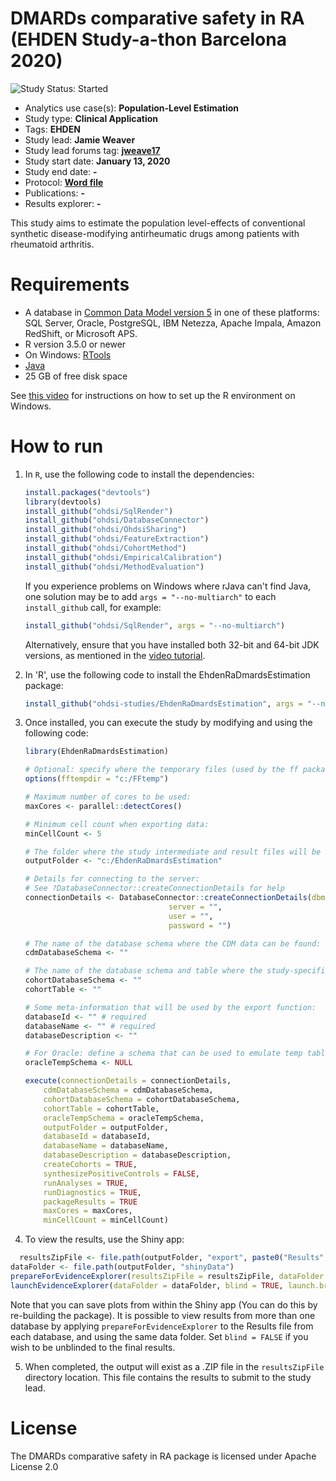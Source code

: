 DMARDs comparative safety in RA (EHDEN Study-a-thon Barcelona 2020)
=================

<img src="https://img.shields.io/badge/Study%20Status-Started-blue.svg" alt="Study Status: Started">

- Analytics use case(s): **Population-Level Estimation**
- Study type: **Clinical Application**
- Tags: **EHDEN**
- Study lead: **Jamie Weaver**
- Study lead forums tag: **[jweave17](https://forums.ohdsi.org/u/jweave17)**
- Study start date: **January 13, 2020**
- Study end date: **-**
- Protocol: [**Word file**](https://github.com/ohdsi-studies/EhdenRaDmardsEstimation/blob/master/documents/20200117_RAPLE_EUPAS_final.docx)
- Publications: **-**
- Results explorer: **-**

This study aims to estimate the population level-effects of conventional synthetic disease-modifying antirheumatic drugs among patients with rheumatoid arthritis.

Requirements
============

- A database in [Common Data Model version 5](https://github.com/OHDSI/CommonDataModel) in one of these platforms: SQL Server, Oracle, PostgreSQL, IBM Netezza, Apache Impala, Amazon RedShift, or Microsoft APS.
- R version 3.5.0 or newer
- On Windows: [RTools](http://cran.r-project.org/bin/windows/Rtools/)
- [Java](http://java.com)
- 25 GB of free disk space

See [this video](https://youtu.be/K9_0s2Rchbo) for instructions on how to set up the R environment on Windows.

How to run
==========
1. In `R`, use the following code to install the dependencies:

	```r
	install.packages("devtools")
	library(devtools)
	install_github("ohdsi/SqlRender")
	install_github("ohdsi/DatabaseConnector")
	install_github("ohdsi/OhdsiSharing")
	install_github("ohdsi/FeatureExtraction")
	install_github("ohdsi/CohortMethod")
	install_github("ohdsi/EmpiricalCalibration")
	install_github("ohdsi/MethodEvaluation")
	```

	If you experience problems on Windows where rJava can't find Java, one solution may be to add `args = "--no-multiarch"` to each `install_github` call, for example:
	
	```r
	install_github("ohdsi/SqlRender", args = "--no-multiarch")
	```
	
	Alternatively, ensure that you have installed both 32-bit and 64-bit JDK versions, as mentioned in the [video tutorial](https://youtu.be/K9_0s2Rchbo).
	
2. In 'R', use the following code to install the EhdenRaDmardsEstimation package:

  	```r
	install_github("ohdsi-studies/EhdenRaDmardsEstimation", args = "--no-multiarch")
	```
	
3. Once installed, you can execute the study by modifying and using the following code:
	
	```r
	library(EhdenRaDmardsEstimation)
	
	# Optional: specify where the temporary files (used by the ff package) will be created:
	options(fftempdir = "c:/FFtemp")
	
	# Maximum number of cores to be used:
	maxCores <- parallel::detectCores()
	
	# Minimum cell count when exporting data:
	minCellCount <- 5
	
	# The folder where the study intermediate and result files will be written:
	outputFolder <- "c:/EhdenRaDmardsEstimation"
	
	# Details for connecting to the server:
	# See ?DatabaseConnector::createConnectionDetails for help
	connectionDetails <- DatabaseConnector::createConnectionDetails(dbms = "",
									server = "",
									user = "",
									password = "")
	
	# The name of the database schema where the CDM data can be found:
	cdmDatabaseSchema <- ""
	
	# The name of the database schema and table where the study-specific cohorts will be instantiated:
	cohortDatabaseSchema <- ""
	cohortTable <- ""
	
	# Some meta-information that will be used by the export function:
	databaseId <- "" # required
	databaseName <- "" # required
	databaseDescription <- ""
	
	# For Oracle: define a schema that can be used to emulate temp tables:
	oracleTempSchema <- NULL
	
	execute(connectionDetails = connectionDetails,
		cdmDatabaseSchema = cdmDatabaseSchema,
		cohortDatabaseSchema = cohortDatabaseSchema,
		cohortTable = cohortTable,
		oracleTempSchema = oracleTempSchema,
		outputFolder = outputFolder,
		databaseId = databaseId,
		databaseName = databaseName,
		databaseDescription = databaseDescription,
		createCohorts = TRUE,
		synthesizePositiveControls = FALSE,
		runAnalyses = TRUE,
		runDiagnostics = TRUE,
		packageResults = TRUE
		maxCores = maxCores,
		minCellCount = minCellCount)
	```

4. To view the results, use the Shiny app:

  ```r
	resultsZipFile <- file.path(outputFolder, "export", paste0("Results", databaseId, ".zip"))
dataFolder <- file.path(outputFolder, "shinyData")
prepareForEvidenceExplorer(resultsZipFile = resultsZipFile, dataFolder = dataFolder)
launchEvidenceExplorer(dataFolder = dataFolder, blind = TRUE, launch.browser = FALSE)
  ```
  
  Note that you can save plots from within the Shiny app (You can do this by re-building the package). It is possible to view results from more than one database by applying `prepareForEvidenceExplorer` to the Results file from each database, and using the same data folder. Set `blind = FALSE` if you wish to be unblinded to the final results.


5. When completed, the output will exist as a .ZIP file in the `resultsZipFile` directory location. This file contains the results to submit to the study lead.

License
=======

The DMARDs comparative safety in RA package is licensed under Apache License 2.0

